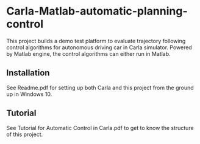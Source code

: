 # Carla-Matlab-automatic-planning-control

This project builds a demo test platform to evaluate trajectory following control algorithms for autonomous driving car in Carla simulator. 
Powered by Matlab engine, the control algorithms can either run in Matlab.

## Installation
See Readme.pdf for setting up both Carla and this project from the ground up in Windows 10.

## Tutorial
See Tutorial for Automatic Control in Carla.pdf to get to know the structure of this project.



